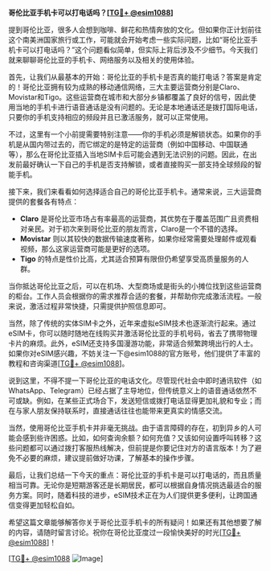 **哥伦比亚手机卡可以打电话吗？[[TG💪+ @esim1088](https://t.me/s/esim1088)]**

提到哥伦比亚，很多人会想到咖啡、鲜花和热情奔放的文化。但如果你正计划前往这个南美洲国家旅行或工作，可能就会开始考虑一些实际问题，比如“哥伦比亚手机卡可以打电话吗？”这个问题看似简单，但实际上背后涉及不少细节。今天我们就来聊聊哥伦比亚的手机卡、网络服务以及相关的使用体验。

首先，让我们从最基本的开始：哥伦比亚的手机卡是否真的能打电话？答案是肯定的！哥伦比亚拥有较为成熟的移动通信网络，三大主要运营商分别是Claro、Movistar和Tigo。这些运营商在城市和大部分乡镇都覆盖了良好的信号，因此使用当地的手机卡进行语音通话是没有问题的。无论是本地通话还是拨打国际电话，只要你的手机支持相应的频段并且已激活服务，就可以正常使用。

不过，这里有一个小前提需要特别注意——你的手机必须是解锁状态。如果你的手机是从国内带过去的，而它绑定的是特定的运营商（例如中国移动、中国联通等），那么在哥伦比亚插入当地SIM卡后可能会遇到无法识别的问题。因此，在出发前最好确认一下自己的手机是否支持解锁，或者直接购买一部支持全球频段的智能手机。

接下来，我们来看看如何选择适合自己的哥伦比亚手机卡。通常来说，三大运营商提供的套餐各有特点：

- **Claro** 是哥伦比亚市场占有率最高的运营商，其优势在于覆盖范围广且资费相对亲民。对于初次来到哥伦比亚的朋友而言，Claro是一个不错的选择。
- **Movistar** 则以其较快的数据传输速度著称，如果你经常需要处理邮件或观看视频，那么这家运营商可能是更好的选项。
- **Tigo** 的特点是性价比高，尤其适合预算有限但仍希望享受高质量服务的人群。

当你抵达哥伦比亚之后，可以在机场、大型商场或是街头的小摊位找到这些运营商的柜台。工作人员会根据你的需求推荐合适的套餐，并帮助你完成激活流程。一般来说，激活过程非常快捷，只需提供护照信息即可。

当然，除了传统的实体SIM卡之外，近年来虚拟eSIM技术也逐渐流行起来。通过eSIM卡，你可以随时随地在线购买并激活哥伦比亚的手机号码，省去了携带物理卡片的麻烦。此外，eSIM还支持多国漫游功能，非常适合频繁跨境出行的人士。如果你对eSIM感兴趣，不妨关注一下@esim1088的官方账号，他们提供了丰富的教程和咨询渠道[[TG💪+ @esim1088](https://t.me/s/esim1088)]。

说到这里，不得不提一下哥伦比亚的电话文化。尽管现代社会中即时通讯软件（如WhatsApp、Telegram）已经占据了主导地位，但传统意义上的语音通话依然不可或缺。例如，在某些正式场合下，发送短信或拨打电话显得更加礼貌和专业；而在与家人朋友保持联系时，直接通话往往也能带来更真实的情感交流。

当然，使用哥伦比亚手机卡并非毫无挑战。由于语言障碍的存在，初到异乡的人可能会感到些许困惑。比如，如何查询余额？如何充值？又该如何设置呼叫转移？这些问题都可以通过拨打客服热线解决，但前提是你要记住对方的语言版本！为了避免不必要的麻烦，建议提前做好功课，了解基本的操作步骤。

最后，让我们总结一下今天的重点：哥伦比亚的手机卡是可以打电话的，而且质量相当可靠。无论你是短期游客还是长期居民，都可以根据自身情况挑选最适合的服务方案。同时，随着科技的进步，eSIM技术正在为人们提供更多便利，让跨国通信变得更加轻松自如。

希望这篇文章能够解答你关于哥伦比亚手机卡的所有疑问！如果还有其他想要了解的内容，请随时留言讨论。祝你在哥伦比亚度过一段愉快美好的时光[[TG💪+ @esim1088](https://t.me/s/esim1088)]！

[[TG💪+ @esim1088](https://t.me/s/esim1088) ![Image](https://i.postimg.cc/4NQfJmqS/Snipaste-2025-05-13-00-14-12.png)]